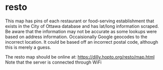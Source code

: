 # resto

This map has pins of each restaurant or food-serving establishment that exists in the City of Ottawa database and has lat/long information scraped. Be aware that the information may not be accurate as some lookups were based on address information. Occaisionally Google geocodes to the incorrect location. It could be based off an incorrect postal code, although this is merely a guess.

The resto map should be online at:
https://dilly.hopto.org/resto/map.html
Note that the server is connected through WiFi
